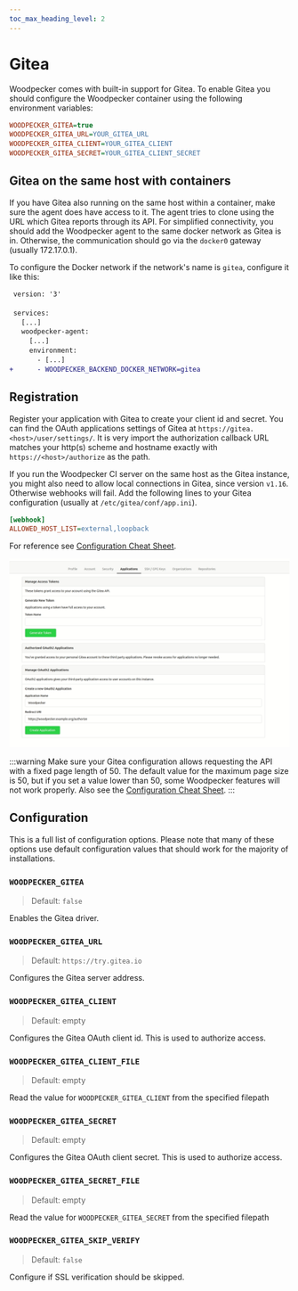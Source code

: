 ```yaml
---
toc_max_heading_level: 2
---
```


# Gitea

Woodpecker comes with built-in support for Gitea. To enable Gitea you should configure the Woodpecker container using the following environment variables:

```ini
WOODPECKER_GITEA=true
WOODPECKER_GITEA_URL=YOUR_GITEA_URL
WOODPECKER_GITEA_CLIENT=YOUR_GITEA_CLIENT
WOODPECKER_GITEA_SECRET=YOUR_GITEA_CLIENT_SECRET
```

## Gitea on the same host with containers

If you have Gitea also running on the same host within a container, make sure the agent does have access to it.
The agent tries to clone using the URL which Gitea reports through its API. For simplified connectivity, you should add the Woodpecker agent to the same docker network as Gitea is in.
Otherwise, the communication should go via the `docker0` gateway (usually 172.17.0.1).

To configure the Docker network if the network's name is `gitea`, configure it like this:

```diff title="docker-compose.yaml"
 version: '3'

 services:
   [...]
   woodpecker-agent:
     [...]
     environment:
       - [...]
+      - WOODPECKER_BACKEND_DOCKER_NETWORK=gitea
```

## Registration

Register your application with Gitea to create your client id and secret. You can find the OAuth applications settings of Gitea at `https://gitea.<host>/user/settings/`. It is very import the authorization callback URL matches your http(s) scheme and hostname exactly with `https://<host>/authorize` as the path.

If you run the Woodpecker CI server on the same host as the Gitea instance, you might also need to allow local connections in Gitea, since version `v1.16`. Otherwise webhooks will fail. Add the following lines to your Gitea configuration (usually at `/etc/gitea/conf/app.ini`).

```ini
[webhook]
ALLOWED_HOST_LIST=external,loopback
```

For reference see [Configuration Cheat Sheet](https://docs.gitea.io/en-us/config-cheat-sheet/#webhook-webhook).

![gitea oauth setup](gitea_oauth.gif)

:::warning
Make sure your Gitea configuration allows requesting the API with a fixed page length of 50. The default value for the maximum page size is 50, but if you set a value lower than 50, some Woodpecker features will not work properly. Also see the [Configuration Cheat Sheet](https://docs.gitea.com/administration/config-cheat-sheet#api-api).
:::

## Configuration

This is a full list of configuration options. Please note that many of these options use default configuration values that should work for the majority of installations.

### `WOODPECKER_GITEA`

> Default: `false`

Enables the Gitea driver.

### `WOODPECKER_GITEA_URL`

> Default: `https://try.gitea.io`

Configures the Gitea server address.

### `WOODPECKER_GITEA_CLIENT`

> Default: empty

Configures the Gitea OAuth client id. This is used to authorize access.

### `WOODPECKER_GITEA_CLIENT_FILE`

> Default: empty

Read the value for `WOODPECKER_GITEA_CLIENT` from the specified filepath

### `WOODPECKER_GITEA_SECRET`

> Default: empty

Configures the Gitea OAuth client secret. This is used to authorize access.

### `WOODPECKER_GITEA_SECRET_FILE`

> Default: empty

Read the value for `WOODPECKER_GITEA_SECRET` from the specified filepath

### `WOODPECKER_GITEA_SKIP_VERIFY`

> Default: `false`

Configure if SSL verification should be skipped.
